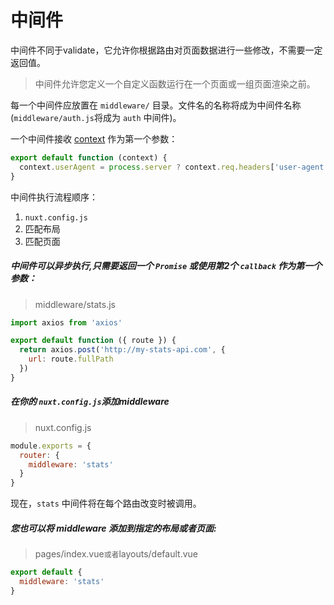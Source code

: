 # 中间件

中间件不同于validate，它允许你根据路由对页面数据进行一些修改，不需要一定返回值。

> 中间件允许您定义一个自定义函数运行在一个页面或一组页面渲染之前。

每一个中间件应放置在 `middleware/` 目录。文件名的名称将成为中间件名称(`middleware/auth.js`将成为 `auth` 中间件)。

一个中间件接收 [context](https://zh.nuxtjs.org/api#上下文对象) 作为第一个参数：

```js
export default function (context) {
  context.userAgent = process.server ? context.req.headers['user-agent'] : navigator.userAgent
}
```

中间件执行流程顺序：

1. `nuxt.config.js`
2. 匹配布局
3. 匹配页面

##### 中间件可以异步执行,只需要返回一个 `Promise` 或使用第2个 `callback` 作为第一个参数：

> middleware/stats.js
>

```js
import axios from 'axios'

export default function ({ route }) {
  return axios.post('http://my-stats-api.com', {
    url: route.fullPath
  })
}
```

##### 在你的 `nuxt.config.js`添加middleware

> nuxt.config.js

```js
module.exports = {
  router: {
    middleware: 'stats'
  }
}
```

现在，`stats` 中间件将在每个路由改变时被调用。

##### 您也可以将 middleware 添加到指定的布局或者页面:

> pages/index.vue` 或者 `layouts/default.vue

```js
export default {
  middleware: 'stats'
}
```